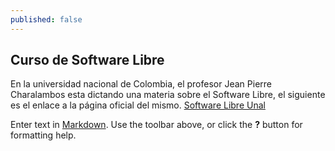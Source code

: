 ```yaml
---
published: false
---
```


## Curso de Software Libre

En la universidad nacional de Colombia, el profesor Jean Pierre Charalambos esta dictando una materia sobre el Software Libre, el siguiente es el enlace a la página oficial del mismo. [Software Libre Unal](http://softwarelibre.github.io/)

Enter text in [Markdown](http://daringfireball.net/projects/markdown/). Use the toolbar above, or click the **?** button for formatting help.
